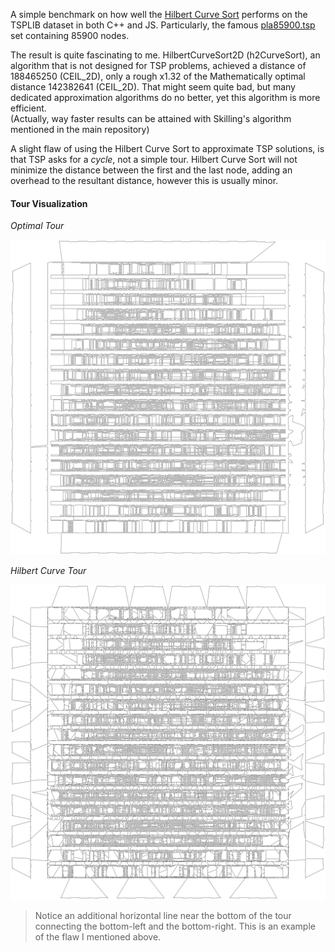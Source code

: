 A simple benchmark on how well the [Hilbert Curve Sort](https://github.com/CarbonicSoda/hilbert-curve-sort) performs on the TSPLIB dataset in both C++ and JS.
Particularly, the famous [pla85900.tsp](pla85900.tsp) set containing 85900 nodes.

The result is quite fascinating to me.
HilbertCurveSort2D (h2CurveSort), an algorithm that is not designed for TSP problems,
achieved a distance of 188465250 (CEIL_2D), only a rough x1.32 of the Mathematically optimal distance 142382641 (CEIL_2D).
That might seem quite bad, but many dedicated approximation algorithms do no better, yet this algorithm is more efficient.  
(Actually, way faster results can be attained with Skilling's algorithm
mentioned in the main repository)

A slight flaw of using the Hilbert Curve Sort to approximate TSP solutions, is that TSP asks for a _cycle_, not a simple tour.
Hilbert Curve Sort will not minimize the distance between the first and the last node, adding an overhead to the resultant distance,
however this is usually minor.

#### Tour Visualization

_Optimal Tour_

![Optimal Tour](assets/pla85900_optimal.png)

_Hilbert Curve Tour_

![Hilbert Curve Tour](assets/pla85900_hilbert_curve.png)

> Notice an additional horizontal line near the bottom of the tour connecting the bottom-left and the bottom-right. This is an example of the flaw I mentioned above.
